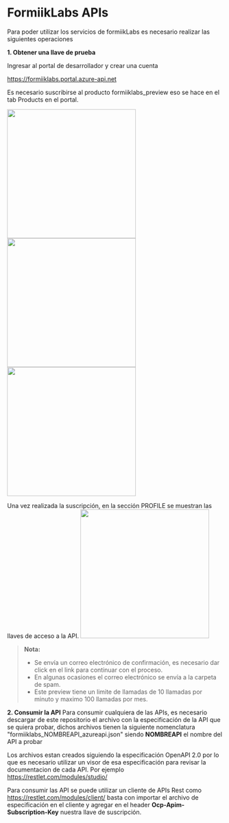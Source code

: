 FormiikLabs APIs
===================

Para poder utilizar los servicios de formiikLabs es necesario realizar las siguientes operaciones

**1. Obtener una llave de prueba**

Ingresar al portal de desarrollador y crear una cuenta

https://formiiklabs.portal.azure-api.net

Es necesario suscribirse al producto formiiklabs_preview eso se hace en el tab Products en el portal.

<img src="https://formiiklabsapi1964.blob.core.windows.net/formiiklabssamples/tab_productos.png" width="300">
<img src="https://formiiklabsapi1964.blob.core.windows.net/formiiklabssamples/suscripcion.png" width="300">
<img src="https://formiiklabsapi1964.blob.core.windows.net/formiiklabssamples/confirmacion.png" width="300">

Una vez realizada la suscripción, en la sección PROFILE se muestran las llaves de acceso a la API.
<img src="https://formiiklabsapi1964.blob.core.windows.net/formiiklabssamples/llaves.png" width="300">


> **Nota:**
> - Se envía un correo electrónico de confirmación, es necesario dar click en el link para continuar con el proceso.
>  - En algunas ocasiones el correo electrónico se envía a la carpeta de spam.
>  - Este preview tiene un limite de llamadas de 10 llamadas por minuto y maximo 100 llamadas por mes.


**2. Consumir la API**
Para consumir cualquiera de las APIs, es necesario descargar de este repositorio el archivo con la especificación de la API que se quiera probar, dichos archivos tienen la siguiente nomenclatura "formiiklabs_NOMBREAPI_azureapi.json" siendo **NOMBREAPI** el nombre del API a probar

Los archivos estan creados siguiendo la especificación OpenAPI 2.0 por lo que es necesario utilizar un visor de esa especificación para revisar la documentacion de cada API. Por ejemplo https://restlet.com/modules/studio/

Para consumir las API se puede utilizar un cliente de APIs Rest como https://restlet.com/modules/client/ 
basta con importar el archivo de especificación en el cliente y agregar en el header **Ocp-Apim-Subscription-Key** nuestra llave de suscripción.
